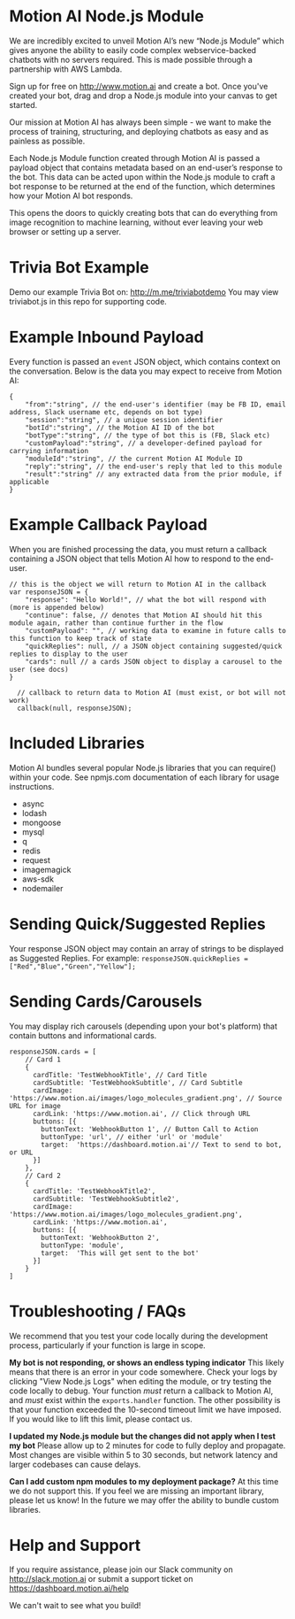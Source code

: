 # Motion AI Node.js Module

We are incredibly excited to unveil Motion AI’s new “Node.js Module” which gives anyone the ability to easily code complex webservice-backed chatbots with no servers required.  This is made possible through a partnership with AWS Lambda.

Sign up for free on http://www.motion.ai and create a bot.  Once you've created your bot, drag and drop a Node.js module into your canvas to get started.

Our mission at Motion AI has always been simple - we want to make the process of training, structuring, and deploying chatbots as easy and as painless as possible.

Each Node.js Module function created through Motion AI is passed a payload object that contains metadata based on an end-user’s response to the bot. This data can be acted upon within the Node.js module to craft a bot response to be returned at the end of the function, which determines how your Motion AI bot responds.

This opens the doors to quickly creating bots that can do everything from image recognition to machine learning, without ever leaving your web browser or setting up a server.

# Trivia Bot Example
Demo our example Trivia Bot on: http://m.me/triviabotdemo
You may view triviabot.js in this repo for supporting code.

# Example Inbound Payload
Every function is passed an `event` JSON object, which contains context on the conversation.  Below is the data you may expect to receive from Motion AI:

    {
        "from":"string", // the end-user's identifier (may be FB ID, email address, Slack username etc, depends on bot type)
        "session":"string", // a unique session identifier
        "botId":"string", // the Motion AI ID of the bot
        "botType":"string", // the type of bot this is (FB, Slack etc)
        "customPayload":"string", // a developer-defined payload for carrying information
        "moduleId":"string", // the current Motion AI Module ID
        "reply":"string", // the end-user's reply that led to this module
        "result":"string" // any extracted data from the prior module, if applicable
    }

# Example Callback Payload
When you are finished processing the data, you must return a callback containing a JSON object that tells Motion AI how to respond to the end-user.

    // this is the object we will return to Motion AI in the callback
    var responseJSON = {
        "response": "Hello World!", // what the bot will respond with (more is appended below)
        "continue": false, // denotes that Motion AI should hit this module again, rather than continue further in the flow
        "customPayload": "", // working data to examine in future calls to this function to keep track of state
        "quickReplies": null, // a JSON object containing suggested/quick replies to display to the user
        "cards": null // a cards JSON object to display a carousel to the user (see docs)
    }

      // callback to return data to Motion AI (must exist, or bot will not work)
      callback(null, responseJSON);

# Included Libraries
Motion AI bundles several popular Node.js libraries that you can require() within your code.  See npmjs.com documentation of each library for usage instructions.
+ async
+ lodash
+ mongoose
+ mysql
+ q
+ redis
+ request
+ imagemagick
+ aws-sdk
+ nodemailer

# Sending Quick/Suggested Replies 
Your response JSON object may contain an array of strings to be displayed as Suggested Replies.  For example:
`responseJSON.quickReplies = ["Red","Blue","Green","Yellow"];`

# Sending Cards/Carousels
You may display rich carousels (depending upon your bot's platform) that contain buttons and informational cards.

    responseJSON.cards = [
        // Card 1
        {
          cardTitle: 'TestWebhookTitle', // Card Title
          cardSubtitle: 'TestWebhookSubtitle', // Card Subtitle
          cardImage: 'https://www.motion.ai/images/logo_molecules_gradient.png', // Source URL for image
          cardLink: 'https://www.motion.ai', // Click through URL
          buttons: [{
            buttonText: 'WebhookButton 1', // Button Call to Action
            buttonType: 'url', // either 'url' or 'module'
            target:  'https://dashboard.motion.ai'// Text to send to bot, or URL
          }]
        },
        // Card 2
        {
          cardTitle: 'TestWebhookTitle2',
          cardSubtitle: 'TestWebhookSubtitle2',
          cardImage: 'https://www.motion.ai/images/logo_molecules_gradient.png',
          cardLink: 'https://www.motion.ai',
          buttons: [{
            buttonText: 'WebhookButton 2',
            buttonType: 'module',
            target:  'This will get sent to the bot'
          }]
        }
    ]
    
# Troubleshooting / FAQs
We recommend that you test your code locally during the development process, particularly if your function is large in scope.

**My bot is not responding, or shows an endless typing indicator**
This likely means that there is an error in your code somewhere.  Check your logs by clicking "View Node.js Logs" when editing the module, or try testing the code locally to debug.  Your function *must* return a callback to Motion AI, and *must* exist within the `exports.handler` function. The other possibility is that your function exceeded the 10-second timeout limit we have imposed. If you would like to lift this limit, please contact us.

**I updated my Node.js module but the changes did not apply when I test my bot**
Please allow up to 2 minutes for code to fully deploy and propagate. Most changes are visible within 5 to 30 seconds, but network latency and larger codebases can cause delays.

**Can I add custom npm modules to my deployment package?**
At this time we do not support this.  If you feel we are missing an important library, please let us know! In the future we may offer the ability to bundle custom libraries.

# Help and Support
If you require assistance, please join our Slack community on http://slack.motion.ai or submit a support ticket on https://dashboard.motion.ai/help

We can't wait to see what you build!
